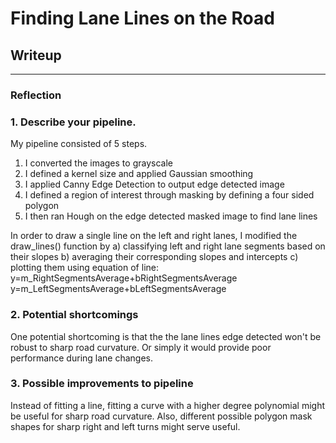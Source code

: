 # **Finding Lane Lines on the Road** 

## Writeup

---

### Reflection

### 1. Describe your pipeline. 

My pipeline consisted of 5 steps. 
1. I converted the images to grayscale
2. I defined a kernel size and applied Gaussian smoothing
3. I applied Canny Edge Detection to output edge detected image 
4. I defined a region of interest through masking by defining a four sided polygon
5. I then ran Hough on the edge detected masked image to find lane lines


In order to draw a single line on the left and right lanes, I modified the draw_lines() function by
a) classifying left and right lane segments based on their slopes
b) averaging their corresponding slopes and intercepts
c) plotting them using equation of line: y=m_RightSegmentsAverage+bRightSegmentsAverage
                                         y=m_LeftSegmentsAverage+bLeftSegmentsAverage




### 2. Potential shortcomings 


One potential shortcoming is that the the lane lines edge detected won't be robust to sharp road curvature. Or simply it would provide poor performance during lane changes.


### 3. Possible improvements to pipeline

Instead of fitting a line, fitting a curve with a higher degree polynomial might be useful for sharp road curvature. 
Also, different possible polygon mask shapes for sharp right and left turns might serve useful.
